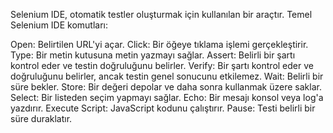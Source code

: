 Selenium IDE, otomatik testler oluşturmak için kullanılan bir araçtır.
Temel Selenium IDE komutları:

Open: Belirtilen URL'yi açar.
Click: Bir öğeye tıklama işlemi gerçekleştirir.
Type: Bir metin kutusuna metin yazmayı sağlar.
Assert: Belirli bir şartı kontrol eder ve testin doğruluğunu belirler.
Verify: Bir şartı kontrol eder ve doğruluğunu belirler, ancak testin genel sonucunu etkilemez.
Wait: Belirli bir süre bekler.
Store: Bir değeri depolar ve daha sonra kullanmak üzere saklar.
Select: Bir listeden seçim yapmayı sağlar.
Echo: Bir mesajı konsol veya log'a yazdırır.
Execute Script: JavaScript kodunu çalıştırır.
Pause: Testi belirli bir süre duraklatır.

